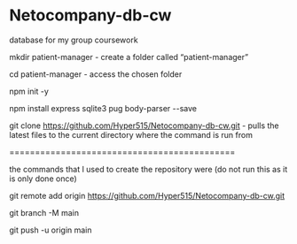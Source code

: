 # Netocompany-db-cw
database for my group coursework

mkdir patient-manager - create a folder called “patient-manager”

cd patient-manager - access the chosen folder

npm init -y

npm install express sqlite3 pug body-parser --save

git clone https://github.com/Hyper515/Netocompany-db-cw.git - pulls the latest files to the current directory where the command is run from

============================================

the commands that I used to create the repository were (do not run this as it is only done once)

git remote add origin https://github.com/Hyper515/Netocompany-db-cw.git

git branch -M main

git push -u origin main

